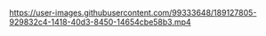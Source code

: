 

https://user-images.githubusercontent.com/99333648/189127805-929832c4-1418-40d3-8450-14654cbe58b3.mp4

